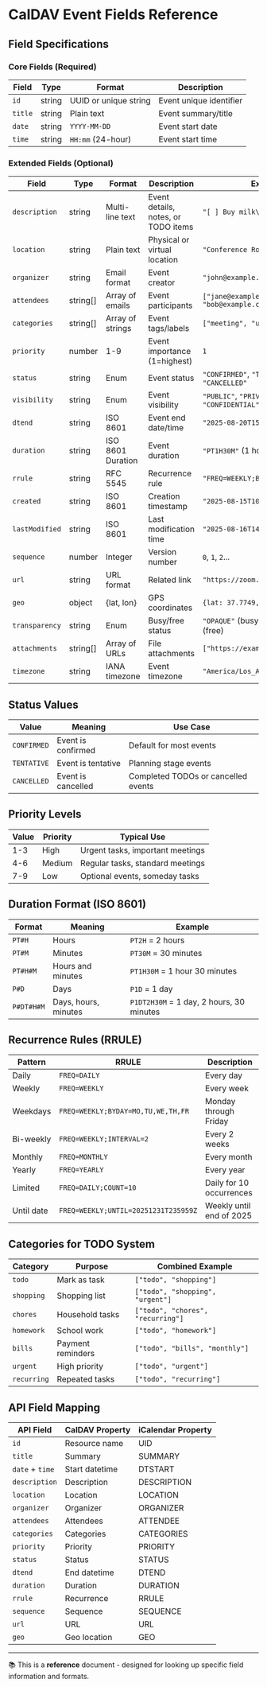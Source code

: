 # CalDAV Event Fields Reference

## Field Specifications

### Core Fields (Required)

| Field   | Type   | Format                | Description             |
| ------- | ------ | --------------------- | ----------------------- |
| `id`    | string | UUID or unique string | Event unique identifier |
| `title` | string | Plain text            | Event summary/title     |
| `date`  | string | `YYYY-MM-DD`          | Event start date        |
| `time`  | string | `HH:mm` (24-hour)     | Event start time        |

### Extended Fields (Optional)

| Field          | Type     | Format            | Description                         | Example                                     |
| -------------- | -------- | ----------------- | ----------------------------------- | ------------------------------------------- |
| `description`  | string   | Multi-line text   | Event details, notes, or TODO items | `"[ ] Buy milk\n[x] Buy bread"`             |
| `location`     | string   | Plain text        | Physical or virtual location        | `"Conference Room A"`                       |
| `organizer`    | string   | Email format      | Event creator                       | `"john@example.com"`                        |
| `attendees`    | string[] | Array of emails   | Event participants                  | `["jane@example.com", "bob@example.com"]`   |
| `categories`   | string[] | Array of strings  | Event tags/labels                   | `["meeting", "urgent", "todo"]`             |
| `priority`     | number   | 1-9               | Event importance (1=highest)        | `1`                                         |
| `status`       | string   | Enum              | Event status                        | `"CONFIRMED"`, `"TENTATIVE"`, `"CANCELLED"` |
| `visibility`   | string   | Enum              | Event visibility                    | `"PUBLIC"`, `"PRIVATE"`, `"CONFIDENTIAL"`   |
| `dtend`        | string   | ISO 8601          | Event end date/time                 | `"2025-08-20T15:00:00.000Z"`                |
| `duration`     | string   | ISO 8601 Duration | Event duration                      | `"PT1H30M"` (1 hour 30 minutes)             |
| `rrule`        | string   | RFC 5545          | Recurrence rule                     | `"FREQ=WEEKLY;BYDAY=MO,WE,FR"`              |
| `created`      | string   | ISO 8601          | Creation timestamp                  | `"2025-08-15T10:00:00.000Z"`                |
| `lastModified` | string   | ISO 8601          | Last modification time              | `"2025-08-16T14:30:00.000Z"`                |
| `sequence`     | number   | Integer           | Version number                      | `0`, `1`, `2`...                            |
| `url`          | string   | URL format        | Related link                        | `"https://zoom.us/j/123456"`                |
| `geo`          | object   | {lat, lon}        | GPS coordinates                     | `{lat: 37.7749, lon: -122.4194}`            |
| `transparency` | string   | Enum              | Busy/free status                    | `"OPAQUE"` (busy), `"TRANSPARENT"` (free)   |
| `attachments`  | string[] | Array of URLs     | File attachments                    | `["https://example.com/file.pdf"]`          |
| `timezone`     | string   | IANA timezone     | Event timezone                      | `"America/Los_Angeles"`                     |

## Status Values

| Value       | Meaning            | Use Case                            |
| ----------- | ------------------ | ----------------------------------- |
| `CONFIRMED` | Event is confirmed | Default for most events             |
| `TENTATIVE` | Event is tentative | Planning stage events               |
| `CANCELLED` | Event is cancelled | Completed TODOs or cancelled events |

## Priority Levels

| Value | Priority | Typical Use                      |
| ----- | -------- | -------------------------------- |
| 1-3   | High     | Urgent tasks, important meetings |
| 4-6   | Medium   | Regular tasks, standard meetings |
| 7-9   | Low      | Optional events, someday tasks   |

## Duration Format (ISO 8601)

| Format     | Meaning              | Example                                  |
| ---------- | -------------------- | ---------------------------------------- |
| `PT#H`     | Hours                | `PT2H` = 2 hours                         |
| `PT#M`     | Minutes              | `PT30M` = 30 minutes                     |
| `PT#H#M`   | Hours and minutes    | `PT1H30M` = 1 hour 30 minutes            |
| `P#D`      | Days                 | `P1D` = 1 day                            |
| `P#DT#H#M` | Days, hours, minutes | `P1DT2H30M` = 1 day, 2 hours, 30 minutes |

## Recurrence Rules (RRULE)

| Pattern    | RRULE                                | Description              |
| ---------- | ------------------------------------ | ------------------------ |
| Daily      | `FREQ=DAILY`                         | Every day                |
| Weekly     | `FREQ=WEEKLY`                        | Every week               |
| Weekdays   | `FREQ=WEEKLY;BYDAY=MO,TU,WE,TH,FR`   | Monday through Friday    |
| Bi-weekly  | `FREQ=WEEKLY;INTERVAL=2`             | Every 2 weeks            |
| Monthly    | `FREQ=MONTHLY`                       | Every month              |
| Yearly     | `FREQ=YEARLY`                        | Every year               |
| Limited    | `FREQ=DAILY;COUNT=10`                | Daily for 10 occurrences |
| Until date | `FREQ=WEEKLY;UNTIL=20251231T235959Z` | Weekly until end of 2025 |

## Categories for TODO System

| Category    | Purpose           | Combined Example                  |
| ----------- | ----------------- | --------------------------------- |
| `todo`      | Mark as task      | `["todo", "shopping"]`            |
| `shopping`  | Shopping list     | `["todo", "shopping", "urgent"]`  |
| `chores`    | Household tasks   | `["todo", "chores", "recurring"]` |
| `homework`  | School work       | `["todo", "homework"]`            |
| `bills`     | Payment reminders | `["todo", "bills", "monthly"]`    |
| `urgent`    | High priority     | `["todo", "urgent"]`              |
| `recurring` | Repeated tasks    | `["todo", "recurring"]`           |

## API Field Mapping

| API Field       | CalDAV Property | iCalendar Property |
| --------------- | --------------- | ------------------ |
| `id`            | Resource name   | UID                |
| `title`         | Summary         | SUMMARY            |
| `date` + `time` | Start datetime  | DTSTART            |
| `description`   | Description     | DESCRIPTION        |
| `location`      | Location        | LOCATION           |
| `organizer`     | Organizer       | ORGANIZER          |
| `attendees`     | Attendees       | ATTENDEE           |
| `categories`    | Categories      | CATEGORIES         |
| `priority`      | Priority        | PRIORITY           |
| `status`        | Status          | STATUS             |
| `dtend`         | End datetime    | DTEND              |
| `duration`      | Duration        | DURATION           |
| `rrule`         | Recurrence      | RRULE              |
| `sequence`      | Sequence        | SEQUENCE           |
| `url`           | URL             | URL                |
| `geo`           | Geo location    | GEO                |

---

📚 This is a **reference** document - designed for looking up specific field information and formats.
